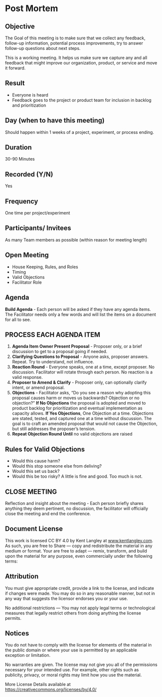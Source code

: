 # Post Mortem

## Objective

The Goal of this meeting is to make sure that we collect any feedback, follow-up information, potential process improvements, try to answer follow-up questions about next steps.

This is a working meeting. It helps us make sure we capture any and all feedback that might improve our organization, product, or service and move it forward.

## Result
- Everyone is heard
- Feedback goes to the project or product team for inclusion in backlog and prioritization

## Day (when to have this meeting)

Should happen within 1 weeks of a project, experiment, or process ending.

## Duration

30-90 Minutes

## Recorded (Y/N)

Yes

## Frequency

One time per project/experiment

## Participants/ Invitees

As many Team members as possible (within reason for meeting length)

## Open Meeting
- House Keeping, Rules, and Roles
- Timing
- Valid Objections
- Facilitator Role

## Agenda
**Build Agenda** - Each person will be asked if they have any agenda items. The Facilitator needs only a few words and will list the items on a document for all to see.

## PROCESS EACH AGENDA ITEM

1. **Agenda Item Owner Present Proposal** - Proposer only, or a brief discussion to get to a proposal going if needed.
2. **Clarifying Questions to Proposal** - Anyone asks, proposer answers. Repeat. Try to understand, not influence.
3. **Reaction Round** - Everyone speaks, one at a time, except proposer. No discussion. Facilitator will rotate through each person. No reaction is a valid response.
4. **Proposer to Amend & Clarify** - Proposer only, can optionally clarify intent, or amend proposal.
5. **Objections** - Facilitator asks, “Do you see a reason why adopting this proposal causes harm or moves us backwards? Objection or no objection?”
	**If No Objections** the proposal is adopted and moved to product backlog for prioritization and eventual implementation as capacity allows.
	**If Yes Objections**, One Objection at a time. Objections are stated, tested, and captured one at a time without discussion. The goal is to craft an amended proposal that would not cause the Objection, but still addresses the proposer’s tension.
8. **Repeat Objection Round Until** no valid objections are raised

## Rules for Valid Objections

- Would this cause harm?
- Would this stop someone else from deliving?
- Would this set us back?
- Would this be too risky? A little is fine and good. Too much is not.

## CLOSE MEETING
Reflection and insight about the meeting - Each person briefly shares anything they deem pertinent, no discussion, the facilitator will officially close the meeting and end the conference.

## Document License
This work is licensed CC BY 4.0 by Kent Langley at www.kentlangley.com. As such, you are free to Share — copy and redistribute the material in any medium or format. Your are free to adapt — remix, transform, and build upon the material for any purpose, even commercially under the following terms:

## Attribution

You must give appropriate credit, provide a link to the license, and indicate if changes were made. You may do so in any reasonable manner, but not in any way that suggests the licensor endorses you or your use.

No additional restrictions — You may not apply legal terms or technological measures that legally restrict others from doing anything the license permits.

## Notices

You do not have to comply with the license for elements of the material in the public domain or where your use is permitted by an applicable exception or limitation.

No warranties are given. The license may not give you all of the permissions necessary for your intended use. For example, other rights such as publicity, privacy, or moral rights may limit how you use the material.

More License Details available at https://creativecommons.org/licenses/by/4.0/
